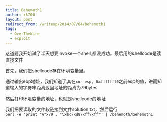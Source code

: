 ```yaml
---
title: Behemoth1
author: rk700
layout: post
redirect_from: /writeup/2014/07/04/behemoth1
tags:
  - OverTheWire
  - exploit
---
```

这道题我开始试了半天想要invoke一个shell,都没成功。最后用的shellcode是读直接文件

首先，我们把shellcode存在环境变量里。

通过输出ebp地址，我们知道了其在`xor esp, 0xfffffff0`之前esp的值，进而知道输入的字符串距离返回地址的距离为79bytes

然后打印环境变量的地址，也就是shellcode的地址

我们把要读取的文件软链接到文件solution.txt，然后运行  
`perl -e 'print "A"x79 . "\xbc\xd8\xff\xff"' | /behemoth/behemoth1`  